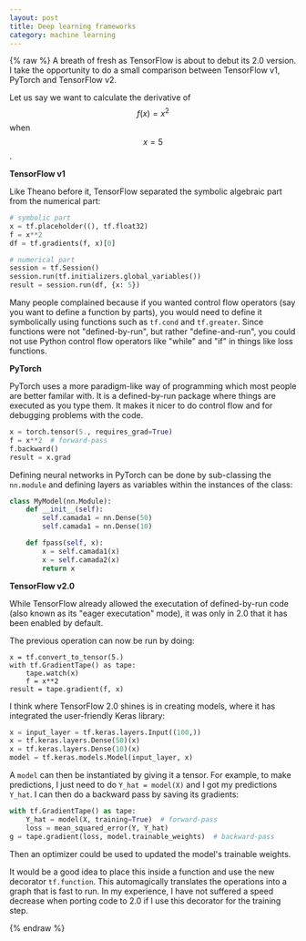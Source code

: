 ```yaml
---
layout: post
title: Deep learning frameworks
category: machine learning
---
```


{% raw  %}
A breath of fresh as TensorFlow is about to debut its 2.0 version. I take the opportunity to do a small comparison between TensorFlow v1, PyTorch and TensorFlow v2.

Let us say we want to calculate the derivative of $$f(x)=x^2$$ when $$x=5$$.

**TensorFlow v1**

Like Theano before it, TensorFlow separated the symbolic algebraic part from the numerical part:

```python
# symbolic part
x = tf.placeholder((), tf.float32)
f = x**2
df = tf.gradients(f, x)[0]

# numerical part
session = tf.Session()
session.run(tf.initializers.global_variables())
result = session.run(df, {x: 5})
```

Many people complained because if you wanted control flow operators (say you want to define a function by parts), you would need to define it symbolically using functions such as `tf.cond` and `tf.greater`. Since functions were not "defined-by-run", but rather "define-and-run", you could not use Python control flow operators like "while" and "if" in things like loss functions.

**PyTorch**

PyTorch uses a more paradigm-like way of programming which most people are better familar with. It is a defined-by-run package where things are executed as you type them. It makes it nicer to do control flow and for debugging problems with the code.

```python
x = torch.tensor(5., requires_grad=True)
f = x**2  # forward-pass
f.backward()
result = x.grad
```

Defining neural networks in PyTorch can be done by sub-classing the `nn.module` and defining layers as variables within the instances of the class:

```python
class MyModel(nn.Module):
    def __init__(self):
        self.camada1 = nn.Dense(50)
        self.camada1 = nn.Dense(10)

    def fpass(self, x):
        x = self.camada1(x)
        x = self.camada2(x)
        return x
```

**TensorFlow v2.0**

While TensorFlow already allowed the executation of defined-by-run code (also known as its "eager executation" mode), it was only in 2.0 that it has been enabled by default.

The previous operation can now be run by doing:

```
x = tf.convert_to_tensor(5.)
with tf.GradientTape() as tape:
    tape.watch(x)
    f = x**2
result = tape.gradient(f, x)
```

I think where TensorFlow 2.0 shines is in creating models, where it has integrated the user-friendly Keras library:

```python
x = input_layer = tf.keras.layers.Input((100,))
x = tf.keras.layers.Dense(50)(x) 
x = tf.keras.layers.Dense(10)(x) 
model = tf.keras.models.Model(input_layer, x)
```

A `model` can then be instantiated by giving it a tensor. For example, to make predictions, I just need to do `Y_hat = model(X)` and I got my predictions `Y_hat`. I can then do a backward pass by saving its gradients:

```python
with tf.GradientTape() as tape:
    Y_hat = model(X, training=True)  # forward-pass
    loss = mean_squared_error(Y, Y_hat)
g = tape.gradient(loss, model.trainable_weights)  # backward-pass
```

Then an optimizer could be used to updated the model's trainable weights.

It would be a good idea to place this inside a function and use the new decorator `tf.function`. This automagically translates the operations into a graph that is fast to run. In my experience, I have not suffered a speed decrease when porting code to 2.0 if I use this decorator for the training step.

{% endraw  %}
